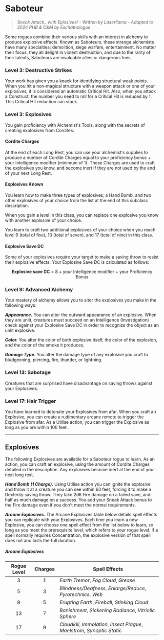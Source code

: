 # Saboteur

> *Sneak Attack.. with Eplosives! - Written by Laserllama - Adapted to 2024 PHB & C&M by Eschathologue*

Some rogues combine their various skills with an interest in alchemy to produce explosive effects. Known as Saboteurs, these strange alchemists have many specialties; demolition, siege warfare, entertainment. No matter their focus, they all delight in violent destruction, and due to the rarity of their talents, Saboteurs are invaluable allies or dangerous foes.

### Level 3: Destructive Strikes

Your work has given you a knack for identifying structural weak points. When you hit a non-magical structure with a weapon attack or one of your explosives, it is considered an automatic Critical Hit. Also, when you attack a Construct, the number you need to roll for a Critical Hit is reduced by 1. This Critical Hit reduction can stack.

### Level 3: Explosives

You gain proficiency with Alchemist's Tools, along with the secrets of creating explosives from Cordites:

#### Cordite Charges 

At the end of each Long Rest, you can use your alchemist's supplies to produce a number of Cordite Charges equal to your proficiency bonus + your Intelligence modifier (minimum of 1). These Charges are used to craft the explosives you know, and become inert if they are not used by the end of your next Long Rest.

#### Explosives Known

You learn how to make three types of explosives; a Hand Bomb, and two other explosives of your choice from the list at the end of this subclass description.

When you gain a level in this class, you can replace one explosive you know with another explosive of your choice.

You learn to craft two additional explosives of your choice when you reach level 9 (total of five), 13 (total of seven), and 17 (total of nine) in this class.

#### Explosive Save DC

Some of your explosives require your target to make a saving throw to resist their explosive effects. Your Explosive Save DC is calculated as follows:

<p style="text-align:center;">
<strong>Explosive save DC</strong> = 8 + your Intelligence modifier + your Proficiency Bonus
</p>

### Level 9: Advanced Alchemy

Your mastery of alchemy allows you to alter the explosives you make in the following ways:

***Appearance.*** You can alter the outward appearance of an explosive. When they are unlit, creatures must succeed on an Intelligence (Investigation) check against your Explosive Save DC in order to recognize the object as an unlit explosive.

***Color.*** You alter the color of both explosive itself, the color of the explosion, and the color of the smoke it produces.

***Damage Type.*** You alter the damage type of any explosive you craft to bludgeoning, piercing, fire, thunder, or lightning.

### Level 13: Sabotage

Creatures that are surprised have disadvantage on saving throws against your Explosives.

### Level 17: Hair Trigger

You have learned to detonate your Explosives from afar. When you craft an Explosive, you can create a rudimentary arcane remote to trigger the Explosive from afar. As a Utilise action, you can trigger the Explosive as long as you are within 100 feet.

---

## Explosives

The following Explosives are available for a Saboteur rogue to learn. As an action, you can craft an explosive, using the amount of Cordite Charges detailed in the description. Any explosives become inert at the end of your next long rest.

***Hand Bomb (1 Charge).*** Using Utilise action you can ignite the explosive and throw it at a creature you can see within 60 feet, forcing it to make a Dexterity saving throw. They take 2d6 Fire damage on a failed save, and half as much damage on a success. You add your Sneak Attack bonus to the Fire damage even if you don't meet the normal requirements.

***Arcane Explosives.*** The Arcane Explosives table below details spell effects you can replicate with your Explosives. Each time you learn a new Explosive, you can choose one spell effect from the list below to learn, so long as you meet the prerequisite level, which refers to your rogue level. If a spell normally requires Concentration, the explosive version of that spell does not and lasts the full duration.

##### Arcane Explosives

| Rogue Level | Charges | Spell Effects |
|:-:|:-:|---|
| 3 | 1 | *Earth Tremor*, *Fog Cloud*, *Grease* |
| 5 | 3 | *Blindness/Deafness*, *Enlarge/Reduce*, *Pyrotechnics*, *Web* |
| 9 | 5 | *Erupting Earth*, *Fireball*, *Stinking Cloud* |
| 13 | 7 | *Banishment*, *Sickening Radiance*, *Vitriolic Sphere* |
| 17 | 9 | *Cloudkill*, *Immolation*, *Insect Plague*, *Maelstrom*, *Synaptic Static* |





